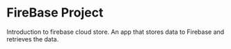 # FireBase Project

Introduction to firebase cloud store.
An app that stores data to Firebase and retrieves the data.
